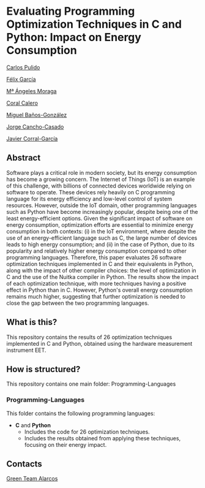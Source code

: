 # Evaluating Programming Optimization Techniques in C and Python: Impact on Energy Consumption
[Carlos Pulido](https://orcid.org/0009-0008-8122-3500)  

[Félix García](https://orcid.org/0000-0001-6460-0353)

[Mª Ángeles Moraga](https://orcid.org/0000-0001-9165-7144)

[Coral Calero](https://orcid.org/0000-0003-0728-4176)

[Miguel Baños-González](https://orcid.org/0009-0000-5444-7631)

[Jorge Cancho-Casado](https://orcid.org/0009-0004-4501-4657)

[Javier Corral-García](https://orcid.org/0000-0002-4682-9389)


## Abstract
Software plays a critical role in modern society, but its energy consumption has become a growing concern. The Internet of Things (IoT) is an example of this challenge, with billions of connected devices worldwide relying on software to operate. These devices rely heavily on C programming language for its energy efficiency and low-level control of system resources. However, outside the IoT domain, other programming languages such as Python have become increasingly popular, despite being one of the least energy-efficient options. Given the significant impact of software on energy consumption, optimization efforts are essential to minimize energy consumption in both contexts: (i) in the IoT environment, where despite the use of an energy-efficient language such as C, the large number of devices leads to high energy consumption; and (ii) in the case of Python, due to its popularity and relatively higher energy consumption compared to other programming languages. Therefore, this paper evaluates 26 software optimization techniques implemented in C and their equivalents in Python, along with the impact of other compiler choices: the level of optimization in C and the use of the Nuitka compiler in Python. The results show the impact of each optimization technique, with more techniques having a positive effect in Python than in C. However, Python's overall energy consumption remains much higher, suggesting that further optimization is needed to close the gap between the two programming languages.

## What is this?
This repository contains the results of 26 optimization techniques implemented in C and Python, obtained using the hardware measurement instrument EET.

## How is structured?
This repository contains one main folder: Programming-Languages

### Programming-Languages 
This folder contains the following programming languages:  

- **C** and **Python**  
   - Includes the code for 26 optimization techniques.  
   - Includes the results obtained from applying these techniques, focusing on their energy impact.

## Contacts
[Green Team Alarcos](https://greenteamalarcos.uclm.es/)
